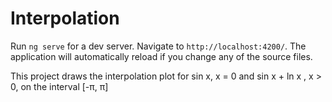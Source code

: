 # Interpolation

Run `ng serve` for a dev server. Navigate to `http://localhost:4200/`. The application will automatically reload if you change any of the source files.

This project draws the interpolation plot for sin x, x = 0 and sin x + ln x , x > 0, 
on the interval [-π, π]